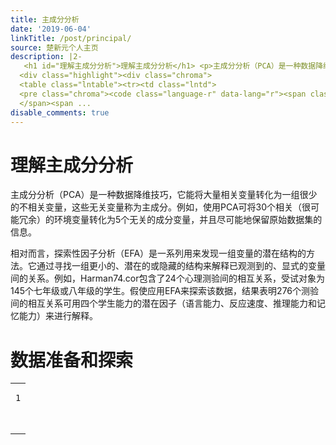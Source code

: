 ```yaml
---
title: 主成分分析
date: '2019-06-04'
linkTitle: /post/principal/
source: 楚新元个人主页
description: |2-
   <h1 id="理解主成分分析">理解主成分分析</h1> <p>主成分分析（PCA）是一种数据降维技巧，它能将大量相关变量转化为一组很少的不相关变量，这些无关变量称为主成分。例如，使用PCA可将30个相关（很可能冗余）的环境变量转化为5个无关的成分变量，并且尽可能地保留原始数据集的信息。</p> <p>相对而言，探索性因子分析（EFA）是一系列用来发现一组变量的潜在结构的方法。它通过寻找一组更小的、潜在的或隐藏的结构来解释已观测到的、显式的变量间的关系。例如，Harman74.cor包含了24个心理测验间的相互关系，受试对象为145个七年级或八年级的学生。假使应用EFA来探索该数据，结果表明276个测验间的相互关系可用四个学生能力的潜在因子（语言能力、反应速度、推理能力和记忆能力）来进行解释。</p> <h1 id="数据准备和探索">数据准备和探索</h1>
  <div class="highlight"><div class="chroma">
  <table class="lntable"><tr><td class="lntd">
  <pre class="chroma"><code class="language-r" data-lang="r"><span class="lnt">1
  </span><span ...
disable_comments: true
---
```

 <h1 id="理解主成分分析">理解主成分分析</h1> <p>主成分分析（PCA）是一种数据降维技巧，它能将大量相关变量转化为一组很少的不相关变量，这些无关变量称为主成分。例如，使用PCA可将30个相关（很可能冗余）的环境变量转化为5个无关的成分变量，并且尽可能地保留原始数据集的信息。</p> <p>相对而言，探索性因子分析（EFA）是一系列用来发现一组变量的潜在结构的方法。它通过寻找一组更小的、潜在的或隐藏的结构来解释已观测到的、显式的变量间的关系。例如，Harman74.cor包含了24个心理测验间的相互关系，受试对象为145个七年级或八年级的学生。假使应用EFA来探索该数据，结果表明276个测验间的相互关系可用四个学生能力的潜在因子（语言能力、反应速度、推理能力和记忆能力）来进行解释。</p> <h1 id="数据准备和探索">数据准备和探索</h1>
<div class="highlight"><div class="chroma">
<table class="lntable"><tr><td class="lntd">
<pre class="chroma"><code class="language-r" data-lang="r"><span class="lnt">1
</span><span ...
